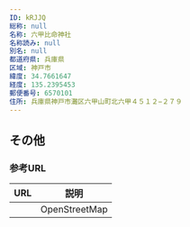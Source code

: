 ```yaml
---
ID: kRJJQ
総称: null
名称: 六甲比命神社
名称読み: null
別名: null
都道府県: 兵庫県
区域: 神戸市
緯度: 34.7661647
経度: 135.2395453
郵便番号: 6570101
住所: 兵庫県神戸市灘区六甲山町北六甲４５１２−２７９
---
```


## その他

### 参考URL

| URL | 説明          |
| --- | ------------- |
|     | OpenStreetMap |
